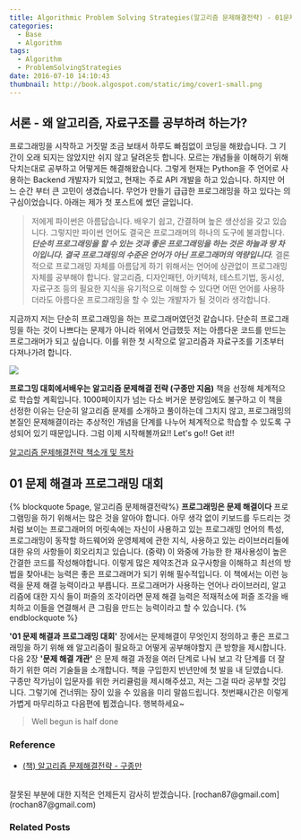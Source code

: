 ```yaml
---
title: Algorithmic Problem Solving Strategies(알고리즘 문제해결전략) - 01문제해결과 프로그래밍 대회
categories:
  - Base
  - Algorithm
tags:
  - Algorithm
  - ProblemSolvingStrategies
date: 2016-07-10 14:10:43
thumbnail: http://book.algospot.com/static/img/cover1-small.png
---
```

## 서론 - 왜 알고리즘, 자료구조를 공부하려 하는가?
프로그래밍을 시작하고 거짓말 조금 보태서 하루도 빠짐없이 코딩을 해왔습니다. 그 기간이 오래 되지는 않았지만 쉬지 않고 달려온듯 합니다. 모르는 개념들을 이해하기 위해 닥치는대로 공부하고 어떻게든 해결해왔습니다. 그렇게 현재는 Python을 주 언어로 사용하는 Backend 개발자가 되었고, 현재는 주로 API 개발을 하고 있습니다. 하지만 어느 순간 부터 큰 고민이 생겼습니다. 무언가 만들기 급급한 프로그래밍을 하고 있다는 의구심이었습니다. 아래는 제가 첫 포스트에 썼던 글입니다.

> 저에게 파이썬은 아름답습니다. 배우기 쉽고, 간결하며 높은 생산성을 갖고 있습니다. 그렇지만 파이썬 언어도 결국은 프로그래머의 하나의 도구에 불과합니다. __*단순히 프로그래밍을 할 수 있는 것과 좋은 프로그래밍을 하는 것은 하늘과 땅 차이입니다. 결국 프로그래밍의 수준은 언어가 아닌 프로그래머의 역량입니다.*__ 결론적으로 프로그래밍 자체를 아름답게 하기 위해서는 언어에 상관없이 프로그래밍 자체를 공부해야 합니다. 알고리즘, 디자인패턴, 아키텍처, 테스트기법, 동시성, 자료구조 등의 필요한 지식을 유기적으로 이해할 수 있다면 어떤 언어를 사용하더라도 아름다운 프로그래밍을 할 수 있는 개발자가 될 것이라 생각합니다.

지금까지 저는 단순히 프로그래밍을 하는 프로그래머였던것 같습니다. 단순히 프로그래밍을 하는 것이 나쁘다는 문제가 아니라 위에서 언급했듯 저는 아름다운 코드를 만드는 프로그래머가 되고 싶습니다. 이를 위한 첫 시작으로 알고리즘과 자료구조를 기초부터 다져나가려 합니다.

<img src="http://book.algospot.com/static/img/cover1-small.png">

**프로그밍 대회에서배우는 알고리즘 문제해결 전략 (구종만 지음)** 책을 선정해  체계적으로 학습할 계획입니다. 1000페이지가 넘는 다소 버거운 분량임에도 불구하고 이 책을 선정한 이유는 단순히 알고리즘 문제를 소개하고 풀이하는데 그치지 않고, 프로그래밍의 본질인 문제해결이라는 추상적인 개념을 단계를 나누어 체계적으로 학습할 수 있도록 구성되어 있기 때문입니다. 그럼 이제 시작해볼까요!! Let's go!! Get it!!

[알고리즘 문제해결전략 책소개 및 목차](http://book.naver.com/bookdb/book_detail.nhn?bid=7058764)


## 01 문제 해결과 프로그래밍 대회

{% blockquote 5page, 알고리즘 문제해결전략%}
 **프로그래밍은 문제 해결이다**
프로그램밍을 하기 위해서는 많은 것을 알아야 합니다. 아무 생각 없이 키보드를 두드리는 것처럼 보이는 프로그래머의 머릿속에는 자신이 사용하고 있는 프로그래밍 언어의 특성, 프로그래밍이 동작할 하드웨어와 운영체제에 관한 지식, 사용하고 있는 라이브러리들에 대한 유의 사항들이 회오리치고 있습니다. (중략) 이 와중에 가능한 한 재사용성이 높은 간결한 코드를 작성해야합니다.
이렇게 많은 제약조건과 요구사항을 이해하고 최선의 방법을 찾아내는 능력은 좋은 프로그래머가 되기 위해 필수적입니다. 이 책에서는 이런 능력을 문제 해결 능력이라고 부릅니다. 프로그래머가 사용하는 언어나 라이브러리, 알고리즘에 대한 지식 들이 퍼즐의 조각이라면 문제 해결 능력은 적재적소에 퍼즐 조각을 배치하고 이들을 연결해서 큰 그림을 만드는 능력이라고 할 수 있습니다.
{% endblockquote %}

**'01 문제 해결과 프로그래밍 대회'** 장에서는 문제해결이 무엇인지 정의하고 좋은 프로그래밍을 하기 위해 왜 알고리즘이 필요하고 어떻게 공부해야할지 큰 방향을 제시합니다. 다음 2장 **'문제 해결 개관'** 은 문제 해결 과정을 여러 단계로 나눠 보고 각 단계를 더 잘하기 위한 여러 기술들을 소개합니다. 책을 구입한지 반년만에 첫 발을 내 딛였습니다. 구종만 작가님이 입문자를 위한 커리큘럼을 제시해주셨고, 저는 그걸 따라 공부할 것입니다. 그렇기에 건너뛰는 장이 있을 수 있음을 미리 말씀드립니다. 첫번째시간은 이렇게 가볍게 마무리하고 다음편에 뵙겠습니다. 행복하세요~

>Well begun is half done


### Reference

* [(책) 알고리즘 문제해결전략 - 구종만](http://book.naver.com/bookdb/book_detail.nhn?bid=7058764)

<br/>
잘못된 부분에 대한 지적은 언제든지 감사히 받겠습니다.
[rochan87@gmail.com](rochan87@gmail.com)


### Related Posts
